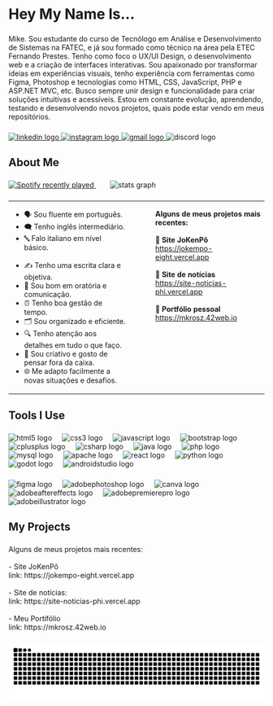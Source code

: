 <h1 align="left">Hey My Name Is...</h1>

###

<p align="left">Mike. Sou estudante do curso de Tecnólogo em Análise e Desenvolvimento de Sistemas na FATEC, e já sou formado como técnico na área pela ETEC Fernando Prestes. Tenho como foco o UX/UI Design, o desenvolvimento web e a criação de interfaces interativas. Sou apaixonado por transformar ideias em experiências visuais, tenho experiência com ferramentas como Figma, Photoshop e tecnologias como HTML, CSS, JavaScript, PHP e ASP.NET MVC, etc. Busco sempre unir design e funcionalidade para criar soluções intuitivas e acessíveis. Estou em constante evolução, aprendendo, testando e desenvolvendo novos projetos, quais pode estar vendo em meus repositórios.</p>

###

<div align="left">
  <a href="https://www.linkedin.com/in/mike-franguelli/" target="_blank">
    <img src="https://raw.githubusercontent.com/maurodesouza/profile-readme-generator/master/src/assets/icons/social/linkedin/default.svg" width="52" height="40" alt="linkedin logo"  />
  </a>
  <a href="https://www.instagram.com/mike.rosz/" target="_blank">
    <img src="https://raw.githubusercontent.com/maurodesouza/profile-readme-generator/master/src/assets/icons/social/instagram/default.svg" width="52" height="40" alt="instagram logo"  />
  </a>
  <a href="https://mail.google.com/mail/u/0/?hl=pt-BR#inbox?compose=DmwnWrRttWPVQrLsPRMSbtJxsFtNHqtRkHBlVbmpFqSmHCHtqzMRSqfWnNzzqdxPcJZzZlgFFpqV" target="_blank">
    <img src="https://raw.githubusercontent.com/maurodesouza/profile-readme-generator/master/src/assets/icons/social/gmail/default.svg" width="52" height="40" alt="gmail logo"  />
  </a>
  <img src="https://raw.githubusercontent.com/maurodesouza/profile-readme-generator/master/src/assets/icons/social/discord/default.svg" width="52" height="40" alt="discord logo"  />
</div>

###

<h2 align="left">About Me</h2>

###

<div align="left">
  <a href="https://open.spotify.com/user/mkrosz">
    <img src="https://spotify-recently-played-readme.vercel.app/api?user=lomdyj96ry6l6g8zozcwa65ni&count=3&unique=false" alt="Spotify recently played" />
  </a>
  <span>&nbsp;&nbsp;&nbsp;&nbsp;&nbsp;&nbsp;</span>
  <img src="https://github-readme-stats.vercel.app/api?username=mkrosz&hide_title=false&hide_rank=false&show_icons=true&include_all_commits=true&count_private=true&disable_animations=false&theme=gotham&locale=en&hide_border=false&order=1" height="180" alt="stats graph" />
</div>

###

<table>
  <tr>
    <td valign="top">
      <ul align="left">
        <li>🗣️ Sou fluente em português.</li>
        <li>🗨️ Tenho inglês intermediário.</li>
        <li>🔤 Falo italiano em nível básico.</li>
        <br>
        <li>✍️ Tenho uma escrita clara e objetiva.</li>
        <li>🎤 Sou bom em oratória e comunicação.</li>
        <li>⏰ Tenho boa gestão de tempo.</li>
        <li>🗂️ Sou organizado e eficiente.</li>
        <li>🔍 Tenho atenção aos detalhes em tudo o que faço.</li>
        <li>🎨 Sou criativo e gosto de pensar fora da caixa.</li>
        <li>🌐 Me adapto facilmente a novas situações e desafios.</li>
      </ul>
    </td>
    
  <td valign="top" style="padding-left: 50px;">
      <p align="left">
        <strong>Alguns de meus projetos mais recentes:</strong><br><br>
        🔗 <strong>Site JoKenPô</strong><br>
        <a href="https://jokempo-eight.vercel.app" target="_blank">https://jokempo-eight.vercel.app</a><br><br>
        🔗 <strong>Site de notícias</strong><br>
        <a href="https://site-noticias-phi.vercel.app" target="_blank">https://site-noticias-phi.vercel.app</a><br><br>
        🔗 <strong>Portfólio pessoal</strong><br>
        <a href="https://mkrosz.42web.io" target="_blank">https://mkrosz.42web.io</a>
      </p>
    </td>
  </tr>
</table>

###

<h2 align="left">Tools I Use</h2>

###

<div align="left">
  <img src="https://cdn.jsdelivr.net/gh/devicons/devicon/icons/html5/html5-original.svg" height="40" alt="html5 logo"  />
  <img width="12" />
  <img src="https://cdn.jsdelivr.net/gh/devicons/devicon/icons/css3/css3-original.svg" height="40" alt="css3 logo"  />
  <img width="12" />
  <img src="https://skillicons.dev/icons?i=js" height="40" alt="javascript logo"  />
  <img width="12" />
  <img src="https://cdn.jsdelivr.net/gh/devicons/devicon/icons/bootstrap/bootstrap-original.svg" height="40" alt="bootstrap logo"  />
  <img width="12" />
  <img src="https://skillicons.dev/icons?i=cpp" height="40" alt="cplusplus logo"  />
  <img width="12" />
  <img src="https://skillicons.dev/icons?i=cs" height="40" alt="csharp logo"  />
  <img width="12" />
  <img src="https://skillicons.dev/icons?i=java" height="40" alt="java logo"  />
  <img width="12" />
  <img src="https://skillicons.dev/icons?i=php" height="40" alt="php logo"  />
  <img width="12" />
  <img src="https://skillicons.dev/icons?i=mysql" height="40" alt="mysql logo"  />
  <img width="12" />
  <img src="https://cdn.jsdelivr.net/gh/devicons/devicon/icons/apache/apache-original.svg" height="40" alt="apache logo"  />
  <img width="12" />
  <img src="https://cdn.jsdelivr.net/gh/devicons/devicon/icons/react/react-original.svg" height="40" alt="react logo"  />
  <img width="12" />
  <img src="https://cdn.jsdelivr.net/gh/devicons/devicon/icons/python/python-original.svg" height="40" alt="python logo"  />
  <img width="12" />
  <img src="https://cdn.jsdelivr.net/gh/devicons/devicon/icons/godot/godot-original.svg" height="40" alt="godot logo"  />
  <img width="12" />
  <img src="https://cdn.jsdelivr.net/gh/devicons/devicon/icons/androidstudio/androidstudio-original.svg" height="40" alt="androidstudio logo"  />
</div>

###

<div align="left">
  <img src="https://img.shields.io/badge/Figma-F24E1E?logo=figma&logoColor=white&style=for-the-badge" height="40" alt="figma logo"  />
  <img width="12" />
  <img src="https://img.shields.io/badge/Adobe Photoshop-31A8FF?logo=adobephotoshop&logoColor=black&style=for-the-badge" height="40" alt="adobephotoshop logo"  />
  <img width="12" />
  <img src="https://img.shields.io/badge/Canva-00C4CC?logo=canva&logoColor=black&style=for-the-badge" height="40" alt="canva logo"  />
  <img width="12" />
  <img src="https://img.shields.io/badge/Adobe After Effects-9999FF?logo=adobeaftereffects&logoColor=black&style=for-the-badge" height="40" alt="adobeaftereffects logo"  />
  <img width="12" />
  <img src="https://img.shields.io/badge/Adobe Premiere Pro-9999FF?logo=adobepremierepro&logoColor=black&style=for-the-badge" height="40" alt="adobepremierepro logo"  />
  <img width="12" />
  <img src="https://img.shields.io/badge/Adobe Illustrator-FF9A00?logo=adobeillustrator&logoColor=black&style=for-the-badge" height="40" alt="adobeillustrator logo"  />
</div>

###

<h2 align="left">My Projects</h2>

###

<p align="left">Alguns de meus projetos mais recentes:<br><br>- Site JoKenPô<br>link:  https://jokempo-eight.vercel.app<br><br>- Site de notícias:<br>link: https://site-noticias-phi.vercel.app<br><br>- Meu Portifólio<br>link: https://mkrosz.42web.io</p>

###
<!--
<picture>
  <source media="(prefers-color-scheme: dark)" srcset="https://raw.githubusercontent.com/mkrosz/mkrosz/output/pacman-contribution-graph-dark.svg">
  <source media="(prefers-color-scheme: light)" srcset="https://raw.githubusercontent.com/mkrosz/mkrosz/output/pacman-contribution-graph.svg">
  <img alt="pacman contribution graph" src="https://raw.githubusercontent.com/mkrosz/mkrosz/output/pacman-contribution-graph.svg">
</picture>
-->
###

<img src="https://raw.githubusercontent.com/mkrosz/mkrosz/output/snake.svg" alt="Snake animation" />
